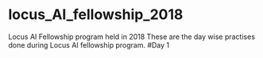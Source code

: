 # locus_AI_fellowship_2018
Locus AI Fellowship program held in 2018 
These are the day wise practises done during Locus AI fellowship program.
#Day 1
